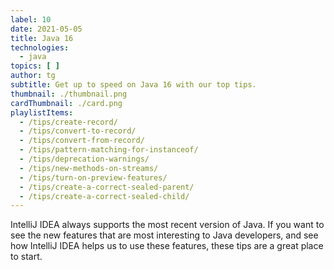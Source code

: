 ```yaml
---
label: 10
date: 2021-05-05
title: Java 16
technologies:
  - java
topics: [ ]
author: tg
subtitle: Get up to speed on Java 16 with our top tips.
thumbnail: ./thumbnail.png
cardThumbnail: ./card.png
playlistItems:
  - /tips/create-record/
  - /tips/convert-to-record/
  - /tips/convert-from-record/
  - /tips/pattern-matching-for-instanceof/
  - /tips/deprecation-warnings/
  - /tips/new-methods-on-streams/
  - /tips/turn-on-preview-features/
  - /tips/create-a-correct-sealed-parent/
  - /tips/create-a-correct-sealed-child/
---
```


IntelliJ IDEA always supports the most recent version of Java. If you want to see the new features that are most interesting to Java developers, and see how IntelliJ IDEA helps us to use these features, these tips are a great place to start.